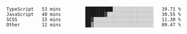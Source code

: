 <!--START_SECTION:waka-->

```text
TypeScript   53 mins         ██████████░░░░░░░░░░░░░░░   39.71 %
JavaScript   40 mins         ███████▓░░░░░░░░░░░░░░░░░   30.55 %
SCSS         15 mins         ██▓░░░░░░░░░░░░░░░░░░░░░░   11.30 %
Other        12 mins         ██▒░░░░░░░░░░░░░░░░░░░░░░   09.47 %
```

<!--END_SECTION:waka-->


<!--
**Leorio21/Leorio21** is a ✨ _special_ ✨ repository because its `README.md` (this file) appears on your GitHub profile.

Here are some ideas to get you started:

- 🔭 I’m currently working on ...
- 🌱 I’m currently learning ...
- 👯 I’m looking to collaborate on ...
- 🤔 I’m looking for help with ...
- 💬 Ask me about ...
- 📫 How to reach me: ...
- 😄 Pronouns: ...
- ⚡ Fun fact: ...
-->
